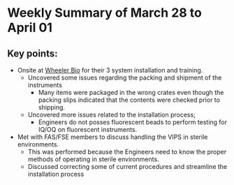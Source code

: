 # Weekly Summary of March 28 to April 01

## Key points:
- Onsite at [Wheeler Bio](https://advancedinstruments.lightning.force.com/lightning/r/Account/0014x00000sbcgOAAQ/view) for their 3 system installation and training.
  - Uncovered some issues regarding the packing and shipment of the instruments
    - Many items were packaged in the wrong crates even though the packing slips indicated that the contents were checked prior to shipping.
  - Uncovered more issues related to the installation process;
    - Engineers do not posses fluorescent beads to perform testing for IQ/OQ on fluorescent instruments.
- Met with FAS/FSE members to discuss handling the VIPS in sterile environments.
  - This was performed because the Engineers need to know the proper methods of operating in sterile environments.
  - Discussed correcting some of current procedures and streamline the installation process
